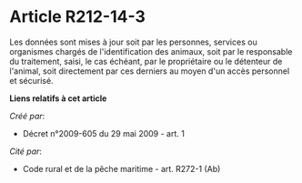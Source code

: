# Article R212-14-3

Les données sont mises à jour soit par les personnes, services ou organismes chargés de l'identification des animaux, soit
par le responsable du traitement, saisi, le cas échéant, par le propriétaire ou le détenteur de l'animal, soit directement
par ces derniers au moyen d'un accès personnel et sécurisé.

**Liens relatifs à cet article**

_Créé par_:

  - Décret n°2009-605 du 29 mai 2009 - art. 1

_Cité par_:

  - Code rural et de la pêche maritime - art. R272-1 (Ab)
